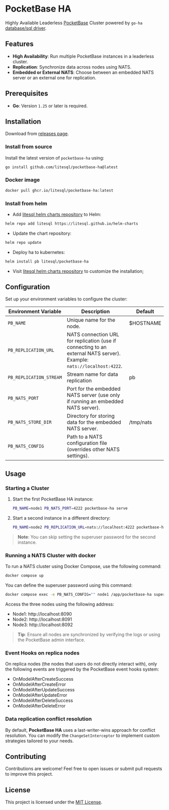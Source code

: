 # PocketBase HA
Highly Available Leaderless [PocketBase](https://pocketbase.io/) Cluster powered by `go-ha` [database/sql driver](https://github.com/litesql/go-ha).

## Features

- **High Availability**: Run multiple PocketBase instances in a leaderless cluster.
- **Replication**: Synchronize data across nodes using NATS.
- **Embedded or External NATS**: Choose between an embedded NATS server or an external one for replication.

## Prerequisites

- **Go**: Version `1.25` or later is required.

## Installation

Download from [releases page](https://github.com/litesql/pocketbase-ha/releases/latest/).

### Install from source

Install the latest version of `pocketbase-ha` using:

```sh
go install github.com/litesql/pocketbase-ha@latest
```

### Docker image

```sh
docker pull ghcr.io/litesql/pocketbase-ha:latest
```

### Install from helm

- Add [litesql helm charts repository](https://litesql.github.io/helm-charts) to Helm:

```sh
helm repo add litesql https://litesql.github.io/helm-charts
```

- Update the chart repository:

```sh
helm repo update
```

- Deploy ha to kubernetes:

```sh
helm install pb litesql/pocketbase-ha
```

- Visit [litesql helm charts repository](https://litesql.github.io/helm-charts) to customize the installation;


## Configuration

Set up your environment variables to configure the cluster:

| Environment Variable | Description                                                                 | Default |
|----------------------|-----------------------------------------------------------------------------|---------|
| `PB_NAME`            | Unique name for the node.                                                  | $HOSTNAME |
| `PB_REPLICATION_URL` | NATS connection URL for replication (use if connecting to an external NATS server). Example: `nats://localhost:4222`. | |
| `PB_REPLICATION_STREAM` | Stream name for data replication | pb |
| `PB_NATS_PORT`       | Port for the embedded NATS server (use only if running an embedded NATS server). | |
| `PB_NATS_STORE_DIR`  | Directory for storing data for the embedded NATS server.                   | /tmp/nats |
| `PB_NATS_CONFIG`     | Path to a NATS configuration file (overrides other NATS settings).         | |

## Usage

### Starting a Cluster

1. Start the first PocketBase HA instance:

    ```sh
    PB_NAME=node1 PB_NATS_PORT=4222 pocketbase-ha serve
    ```

2. Start a second instance in a different directory:

    ```sh
    PB_NAME=node2 PB_REPLICATION_URL=nats://localhost:4222 pocketbase-ha serve --http 127.0.0.1:8091
    ```

> **Note**: You can skip setting the superuser password for the second instance.

### Running a NATS Cluster with docker

To run a NATS cluster using Docker Compose, use the following command:

```sh
docker compose up
```

You can define the superuser password using this command:

```sh
docker compose exec -e PB_NATS_CONFIG="" node1 /app/pocketbase-ha superuser upsert EMAIL PASS
```

Access the three nodes using the following address:

- Node1: http://localhost:8090
- Node2: http://localhost:8091
- Node3: http://localhost:8092

> **Tip**: Ensure all nodes are synchronized by verifying the logs or using the PocketBase admin interface.

### Event Hooks on replica nodes

On replica nodes (the nodes that users do not directly interact with), only the following events are triggered by the PocketBase event hooks system:

- OnModelAfterCreateSuccess
- OnModelAfterCreateError
- OnModelAfterUpdateSuccess
- OnModelAfterUpdateError
- OnModelAfterDeleteSuccess
- OnModelAfterDeleteError

### Data replication conflict resolution

By default, **PocketBase HA** uses a last-writer-wins approach for conflict resolution. You can modify the `ChangeSetInterceptor` to implement custom strategies tailored to your needs.

## Contributing

Contributions are welcome! Feel free to open issues or submit pull requests to improve this project.

## License

This project is licensed under the [MIT License](LICENSE).